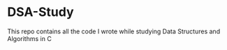# DSA-Study
 This repo contains all the code I wrote while studying Data Structures and Algorithms in C
